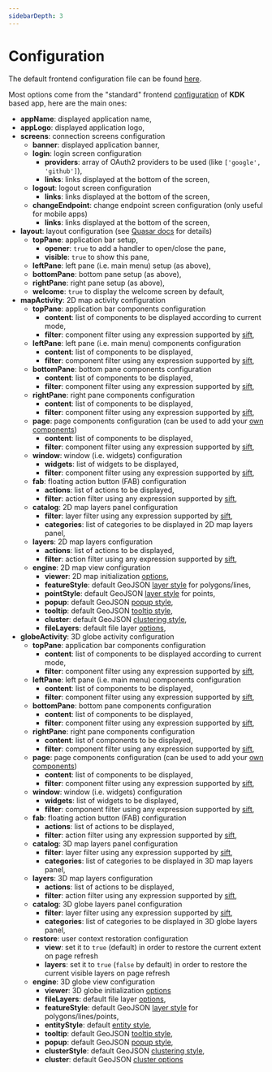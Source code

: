 ```yaml
---
sidebarDepth: 3
---
```


# Configuration

The default frontend configuration file can be found [here](https://github.com/kalisio/kano/blob/master/config/default.js).

Most options come from the "standard" frontend [configuration](https://kalisio.github.io/kdk/guides/basics/step-by-step.html#configuring-a-kapp) of **KDK** based app, here are the main ones:
* **appName**: displayed application name,
* **appLogo**: displayed application logo,
* **screens**: connection screens configuration
  * **banner**: displayed application banner,
  * **login**: login screen configuration
    * **providers**: array of OAuth2 providers to be used (like `['google', 'github']`),
    * **links**: links displayed at the bottom of the screen,
  * **logout**: logout screen configuration
    * **links**: links displayed at the bottom of the screen,
  * **changeEndpoint**: change endpoint screen configuration (only useful for mobile apps)
    * **links**: links displayed at the bottom of the screen,
* **layout**: layout configuration (see [Quasar docs](https://quasar.dev/layout/layout) for details)
  * **topPane**: application bar setup,
    * **opener**: `true` to add a handler to open/close the pane,
    * **visible**: `true` to show this pane,
  * **leftPane**: left pane (i.e. main menu) setup (as above),
  * **bottomPane**: bottom pane setup (as above),
  * **rightPane**: right pane setup (as above),
  * **welcome**: `true` to display the welcome screen by default,
* **mapActivity**: 2D map activity configuration
  * **topPane**: application bar components configuration
    * **content**: list of components to be displayed according to current mode,
    * **filter**: component filter using any expression supported by [sift](https://github.com/crcn/sift.js),
  * **leftPane**: left pane (i.e. main menu) components configuration
    * **content**: list of components to be displayed,
    * **filter**: component filter using any expression supported by [sift](https://github.com/crcn/sift.js),
  * **bottomPane**: bottom pane components configuration
    * **content**: list of components to be displayed,
    * **filter**: component filter using any expression supported by [sift](https://github.com/crcn/sift.js),
  * **rightPane**: right pane components configuration
    * **content**: list of components to be displayed,
    * **filter**: component filter using any expression supported by [sift](https://github.com/crcn/sift.js),
  * **page**: page components configuration (can be used to add your [own components](./advanced-usage.md#developing-in-kano))
    * **content**: list of components to be displayed,
    * **filter**: component filter using any expression supported by [sift](https://github.com/crcn/sift.js),
  * **window**: window (i.e. widgets) configuration
    * **widgets**: list of widgets to be displayed,
    * **filter**: component filter using any expression supported by [sift](https://github.com/crcn/sift.js),
  * **fab**: floating action button (FAB) configuration
    * **actions**: list of actions to be displayed,
    * **filter**: action filter using any expression supported by [sift](https://github.com/crcn/sift.js),
  * **catalog**: 2D map layers panel configuration
    * **filter**: layer filter using any expression supported by [sift](https://github.com/crcn/sift.js),
    * **categories**: list of categories to be displayed in 2D map layers panel,
  * **layers**: 2D map layers configuration
    * **actions**: list of actions to be displayed,
    * **filter**: action filter using any expression supported by [sift](https://github.com/crcn/sift.js),
  * **engine**: 2D map view configuration
    * **viewer**: 2D map initialization [options](https://leafletjs.com/reference.html#map-option),
    * **featureStyle**: default GeoJSON [layer style](https://kalisio.github.io/kdk/api/map/mixins.html#map-style) for polygons/lines,
    * **pointStyle**: default GeoJSON [layer style](https://kalisio.github.io/kdk/api/map/mixins.html#map-style) for points,
    * **popup**: default GeoJSON [popup style](https://kalisio.github.io/kdk/api/map/mixins.html#map-popup),
    * **tooltip**: default GeoJSON [tooltip style](https://kalisio.github.io/kdk/api/map/mixins.html#map-tooltip),
    * **cluster**: default GeoJSON [clustering style](https://kalisio.github.io/kdk/api/map/mixins.html#map-style),
    * **fileLayers**: default file layer [options](https://kalisio.github.io/kdk/api/map/mixins.html#file-layer),
* **globeActivity**: 3D globe activity configuration
  * **topPane**: application bar components configuration
    * **content**: list of components to be displayed according to current mode,
    * **filter**: component filter using any expression supported by [sift](https://github.com/crcn/sift.js),
  * **leftPane**: left pane (i.e. main menu) components configuration
    * **content**: list of components to be displayed,
    * **filter**: component filter using any expression supported by [sift](https://github.com/crcn/sift.js),
  * **bottomPane**: bottom pane components configuration
    * **content**: list of components to be displayed,
    * **filter**: component filter using any expression supported by [sift](https://github.com/crcn/sift.js),
  * **rightPane**: right pane components configuration
    * **content**: list of components to be displayed,
    * **filter**: component filter using any expression supported by [sift](https://github.com/crcn/sift.js),
  * **page**: page components configuration (can be used to add your [own components](./advanced-usage.md#developing-in-kano))
    * **content**: list of components to be displayed,
    * **filter**: component filter using any expression supported by [sift](https://github.com/crcn/sift.js),
  * **window**: window (i.e. widgets) configuration
    * **widgets**: list of widgets to be displayed,
    * **filter**: component filter using any expression supported by [sift](https://github.com/crcn/sift.js),
  * **fab**: floating action button (FAB) configuration
    * **actions**: list of actions to be displayed,
    * **filter**: action filter using any expression supported by [sift](https://github.com/crcn/sift.js),
  * **catalog**: 3D map layers panel configuration
    * **filter**: layer filter using any expression supported by [sift](https://github.com/crcn/sift.js),
    * **categories**: list of categories to be displayed in 3D map layers panel,
  * **layers**: 3D map layers configuration
    * **actions**: list of actions to be displayed,
    * **filter**: action filter using any expression supported by [sift](https://github.com/crcn/sift.js),
  * **catalog**: 3D globe layers panel configuration
    * **filter**: layer filter using any expression supported by [sift](https://github.com/crcn/sift.js),
    * **categories**: list of categories to be displayed in 3D globe layers panel,
  * **restore**: user context restoration configuration
    * **view**: set it to `true` (default) in order to restore the current extent on page refresh
    * **layers**: set it to `true` (`false` by default) in order to restore the current visible layers on page refresh
  * **engine**: 3D globe view configuration
  	* **viewer**: 3D globe initialization [options](https://cesiumjs.org/Cesium/Build/Documentation/Viewer.html#Viewer)
  	* **fileLayers**: default file layer [options](https://kalisio.github.io/kdk/api/map/mixins.html#file-layer),
  	* **featureStyle**: default GeoJSON [layer style](https://kalisio.github.io/kdk/api/map/mixins.html#globe-style) for polygons/lines/points,
  	* **entityStyle**: default [entity style](https://kalisio.github.io/kdk/api/map/mixins.html#globe-style),
  	* **tooltip**: default GeoJSON [tooltip style](https://kalisio.github.io/kdk/api/map/mixins.html#globe-tooltip),
  	* **popup**: default GeoJSON [popup style](https://kalisio.github.io/kdk/api/map/mixins.html#globe-popup),
  	* **clusterStyle**: default GeoJSON [clustering style](https://kalisio.github.io/kdk/api/map/mixins.html#globe-style),
  	* **cluster**: default GeoJSON [cluster options](https://kalisio.github.io/kdk/api/map/mixins.html#globe-style)